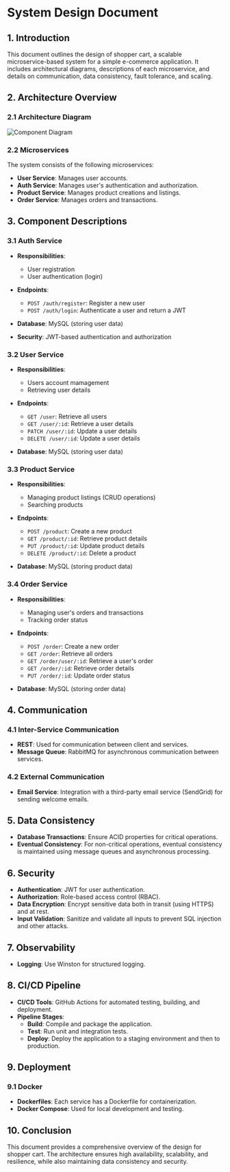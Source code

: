 # System Design Document

## 1. Introduction

This document outlines the design of shopper cart, a scalable microservice-based system for a simple e-commerce application. It includes architectural diagrams, descriptions of each microservice, and details on communication, data consistency, fault tolerance, and scaling.

## 2. Architecture Overview

### 2.1 Architecture Diagram

![Component Diagram](diagrams/component_diagram.png)

### 2.2 Microservices

The system consists of the following microservices:

- **User Service**: Manages user accounts.
- **Auth Service**: Manages user's authentication and authorization.
- **Product Service**: Manages product creations and listings.
- **Order Service**: Manages orders and transactions.

## 3. Component Descriptions

### 3.1 Auth Service

- **Responsibilities**:

  - User registration
  - User authentication (login)

- **Endpoints**:

  - `POST /auth/register`: Register a new user
  - `POST /auth/login`: Authenticate a user and return a JWT

- **Database**: MySQL (storing user data)

- **Security**: JWT-based authentication and authorization

### 3.2 User Service

- **Responsibilities**:

  - Users account mamagement
  - Retrieving user details

- **Endpoints**:

  - `GET /user`: Retrieve all users
  - `GET /user/:id`: Retrieve a user details
  - `PATCH /user/:id`: Update a user details
  - `DELETE /user/:id`: Update a user details

- **Database**: MySQL (storing user data)

### 3.3 Product Service

- **Responsibilities**:

  - Managing product listings (CRUD operations)
  - Searching products

- **Endpoints**:

  - `POST /product`: Create a new product
  - `GET /product/:id`: Retrieve product details
  - `PUT /product/:id`: Update product details
  - `DELETE /product/:id`: Delete a product

- **Database**: MySQL (storing product data)

### 3.4 Order Service

- **Responsibilities**:

  - Managing user's orders and transactions
  - Tracking order status

- **Endpoints**:

  - `POST /order`: Create a new order
  - `GET /order`: Retrieve all orders
  - `GET /order/user/:id`: Retrieve a user's order
  - `GET /order/:id`: Retrieve order details
  - `PUT /order/:id`: Update order status

- **Database**: MySQL (storing order data)

## 4. Communication

### 4.1 Inter-Service Communication

- **REST**: Used for communication between client and services.
- **Message Queue**: RabbitMQ for asynchronous communication between services.

### 4.2 External Communication

- **Email Service**: Integration with a third-party email service (SendGrid) for sending welcome emails.

## 5. Data Consistency

- **Database Transactions**: Ensure ACID properties for critical operations.
- **Eventual Consistency**: For non-critical operations, eventual consistency is maintained using message queues and asynchronous processing.

## 6. Security

- **Authentication**: JWT for user authentication.
- **Authorization**: Role-based access control (RBAC).
- **Data Encryption**: Encrypt sensitive data both in transit (using HTTPS) and at rest.
- **Input Validation**: Sanitize and validate all inputs to prevent SQL injection and other attacks.

## 7. Observability

- **Logging**: Use Winston for structured logging.

## 8. CI/CD Pipeline

- **CI/CD Tools**: GitHub Actions for automated testing, building, and deployment.
- **Pipeline Stages**:
  - **Build**: Compile and package the application.
  - **Test**: Run unit and integration tests.
  - **Deploy**: Deploy the application to a staging environment and then to production.

## 9. Deployment

### 9.1 Docker

- **Dockerfiles**: Each service has a Dockerfile for containerization.
- **Docker Compose**: Used for local development and testing.

## 10. Conclusion

This document provides a comprehensive overview of the design for shopper cart. The architecture ensures high availability, scalability, and resilience, while also maintaining data consistency and security.
